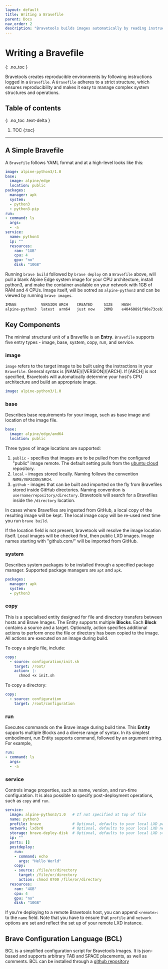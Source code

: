 ```yaml
---
layout: default
title: Writing a Bravefile
parent: Docs
nav_order: 2
description: "Bravetools builds images automatically by reading instructions from a Bravefile."
---
```


# Writing a Bravefile
{: .no_toc }

Bravetools creates reproducible environments by following instructions logged in a ``Bravefile``. A ``Bravefile`` adheres to a strict structure, which ensures reproducibility and makes it easy to manage complex system structures and operations.

## Table of contents
{: .no_toc .text-delta }

1. TOC
{:toc}

---

## A Simple Bravefile

A ``Bravefile`` follows YAML format and at a high-level looks like this:

```yaml
image: alpine-python3/1.0
base:
  image: alpine/edge
  location: public
packages:
  manager: apk
  system:
  - python3
  - python3-pip
run:
- command: ls
  args:
  - -a
service:
  name: python3
  ip: ""
  resources:
    ram: "1GB"
    cpu: 4
    gpu: "no"
    disk: "10GB"
```

Running `brave build` followed by `brave deploy` on a ``Bravefile`` above, will pull a blank Alpine Edge system image for your CPU architecture, install python3, and make the container available on your network with 1GB of RAM and 4 CPUs. Image itself, will be sotred as `alpine-python3` and can be viewed by running `brave images`.

```bash
IMAGE         	VERSION	ARCH 	CREATED 	SIZE	HASH
alpine-python3	latest 	arm64	just now	20MB	e40460891f90e73ceb17f9952919a571
```

## Key Components

The minimal structural unit of a Bravefile is an **Entry**. ``Bravefile`` supports five entry types - image, base, system, copy, run, and service.

### image
`image` refers to the target image to be built using the instractions in your ``Bravefile``. General syntax is [NAME]/[VERSION]/[ARCH]. If [ARCH] is not specified, Bravetools will automatically determine your host's CPU architecture and build an appropriate image.

```yaml
image: alpine-python3/1.0
```

### base
Describes base requirements for your image, such as base image and location of the image file.

```yaml
base:
  image: alpine/edge/amd64
  location: public
```

Three types of image locations are supported:

1. ``public`` - specifies that images are to be pulled from the configured "public" image remote. The default setting pulls from the [ubuntu cloud](https://cloud-images.ubuntu.com/releases) repository.
2. ``local`` - images stored locally. Naming follows the convention ``NAME/VERSION/ARCH``.
3. ``github`` - images that can be built and imported on the fly from Bravefiles stored inside GitHub directories. Naming convention is ``username/repository/directory``. Bravetools will search for a Bravefiles inside the ``/directory`` location.

In cases where Bravefiles are ingested from GitHub, a local copy of the resulting image will be kept. The local image copy will be re-used next time you run ``brave build``.

If the location field is not present, bravetools will resolve the image location itself. Local images will be checked first, then public LXD images. Image names starting with "github.com/" will be imported from GitHub.

### system
Describes system packages to be installed through a specified package manager. Supported package managers are ``apt`` and ``apk``.

```yaml
packages:
  manager: apk
  system:
  - python3
```

### copy
This is a specialised entity designed for file and directory transfers between hosts and Brave Images. The Entity supports multiple **Blocks**. Each **Block** contains a source and a target. Optionally, action specifies additional actions to perform once the file or directory has been copied to the image. All actions are executed on an image during build.

To copy a single file, include:
```yaml
copy:
  - source: configuration/init.sh
    target: /root/
    action: |-
      chmod +x init.sh
```

To copy a directory:
```yaml
copy:
  - source: configuration
    target: /root/configuration
```

### run
Executes commands on the Brave image during build time. This **Entity** supports multiple Blocks and a diverse range of syntax. In its simplest embodiment, run Entity supports command, followed by an argument string. For example,

```yaml
run:
- command: ls
  args:
  - -a
```

### service
Controls image properties, such as name, version, and run-time configuration. It is also possible to specify  post-deployment operations, such as ``copy`` and ``run``.

```yaml
service:
  image: alpine-python3/1.0   # If not specified at top of file
  name: python3
  profile: brave              # Optional, defaults to your local LXD profile
  network: lxdbr0             # Optional, defaults to your local LXD network bridge
  storage: brave-deploy-disk  # Optional, defaults to your local LXD storage device
  ip: ""
  ports: []
  postdeploy:
    run:
    - command: echo
      args: "Hello World"
    copy:
    - source: /file/or/directory
      target: /file/or/directory
      action: chmod 0700 /file/or/directory
  resources:
    ram: "4GB"
    cpu: 4
    gpu: "no"
    disk: "10GB"
```

If you're deploying to a remote Bravetools host, you can append `<remote>:` to the `name` field. Note that you have to ensure that `profile` and `network` options are set and reflect the set up of your remote LXD instance.

## Brave Configuration Language (BCL)

BCL is a simplified configuration script for Bravetools Images. It is json-based and supports arbitrary TAB and SPACE placements, as well as comments. BCL can be installed through a [github repository](https://github.com/beringresearch/bcl)